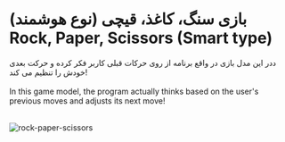 <h1>
بازی سنگ، کاغذ، قیچی (نوع هوشمند)
<br>
Rock, Paper, Scissors (Smart type)
</h1>

ددر این مدل بازی در واقع برنامه از روی حرکات قبلی کاربر فکر کرده و حرکت بعدی خودش را تنظیم می کند!
<br><br>
In this game model, the program actually thinks based on the user's previous moves and adjusts its next move!
<br><br>

![rock-paper-scissors](https://github.com/user-attachments/assets/a65e4809-d0a6-4adb-8f07-28113f0419f4)


